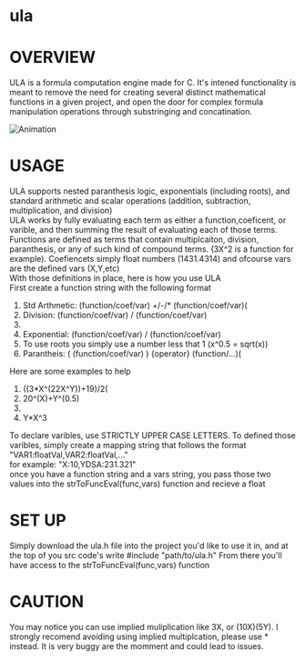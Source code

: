 # ula
 
<h1>OVERVIEW</h1>

<div>ULA is a formula computation engine made for C. It's intened functionality is meant to remove the need for creating several distinct mathematical functions in a given project, and open the door for complex formula manipulation operations through substringing and concatination.</div>

![Animation](https://github.com/user-attachments/assets/96a92e8f-0628-4d8d-aae9-3f57c2852aaf)

<h1>USAGE</h1>
<div>ULA supports nested paranthesis logic, exponentials (including roots), and standard arithmetic and scalar operations (addition, subtraction, multiplication, and division) </div>
<div>ULA works by fully evaluating each term as either a function,coeficent, or varible, and then summing the result of evaluating each of those terms.  Functions are defined as terms that contain multiplcaiton, division, paranthesis, or any of such kind of compound terms. (3X^2 is a function for example). Coefiencets simply float numbers (1431.4314) and ofcourse vars are the defined vars (X,Y,etc) </div>
<div>With those definitions in place, here is how you use ULA</div>
<div>First create a function string with the following format</div>
<ol>
  <li>Std Arthmetic: (function/coef/var) +/-/* (function/coef/var)(</li>
  <li>Division: (function/coef/var) / (function/coef/var)</li>
  <li><li>Exponential: (function/coef/var) / (function/coef/var)</li><li>To use roots you simply use a number less that 1 (x^0.5 = sqrt(x))</li></li>
  <li>Parantheis: ( (function/coef/var) ) {operator} (function/...)(</li>
</ol> 
<div>Here are some examples to help</div>
<ol>
  <li>((3*X^(22X^Y))+19)/2(</li>
  <li>20^(X)+Y^(0.5)<li>
  <li>Y*X^3</li>
</ol> 
<div>To declare varibles, use STRICTLY UPPER CASE LETTERS. To defined those varibles, simply create a mapping string that follows the format "VAR1:floatVal,VAR2:floatVal,..."</div>
<div>for example: "X:10,YDSA:231.321"</div>

<div>once you have a function string and a vars string, you pass those two values into the strToFuncEval(func,vars) function and recieve a float</div>
<h1>SET UP</h1>

<div>Simply download the ula.h file into the project you'd like to use it in, and at the top of you src code's write #include "path/to/ula.h" From there you'll have access to the strToFuncEval(func,vars) function</div>

<h1>CAUTION</h1>

<div>You may notice you can use implied muliplication like 3X, or (10X)(5Y). I strongly recomend avoiding using implied multiplcation, please use * instead. It is very buggy are the momment and could lead to issues.</div>
